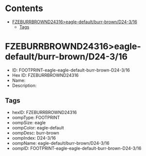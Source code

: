 



Contents
========

* [FZEBURRBROWND24316>eagle-default/burr-brown/D24-3/16](#fzeburrbrownd24316eagle-defaultburr-brownd24-316)
	* [Tags](#tags)

# FZEBURRBROWND24316>eagle-default/burr-brown/D24-3/16

- ID: FOOTPRINT-eagle-eagle-default-burr-brown-D24-3/16
- Hex ID: FZEBURRBROWND24316
- Name: 
- Description: 

## Tags

- hexID: FZEBURRBROWND24316
- oompType: FOOTPRINT
- oompSize: eagle
- oompColor: eagle-default
- oompDesc: burr-brown
- oompIndex: D24-3/16
- oompName: eagle-default/burr-brown/D24-3/16
- oompID: FOOTPRINT-eagle-eagle-default-burr-brown-D24-3/16
